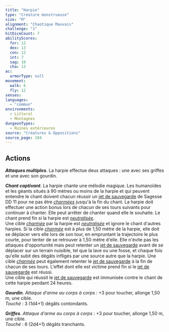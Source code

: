 ```yaml
---
title: "Harpie"
type: "Créature monstrueuse"
size: "M"
alignment: "Chaotique Mauvais"
challenge: "1"
hitDiceCount: 7
abilityScores:
  for: 12
  dex: 13
  con: 12
  int: 7
  sag: 10
  cha: 13
ac:
  armorType: null
movement:
  walk: 6
  fly: 12
senses:
languages:
  - "commun"
environments:
  - Littoral
  - Montagnes
dungeonTypes:
  - Ruines extérieures
source: "Créatures & Oppositions"
source_page: 184
---
```

## Actions
_**Attaques multiples**_. La harpie effectue deux attaques : une avec ses griffes et une avec son gourdin.

_**Chant captivant**_. La harpie chante une mélodie magique. Les humanoïdes et les géants situés à 90 mètres ou moins de la harpie et qui peuvent entendre le chant doivent chacun réussir un [jet de sauvegarde](/utiliser-les-caracteristiques/#jets-de-sauvegarde) de Sagesse DD 11 pour ne pas être [_charmées_](/gerer-la-sante-du-personnage/#charme) jusqu'à la fin du chant. La harpie doit effectuer une action bonus lors de chacun de ses tours suivants pour continuer à chanter. Elle peut arrêter de chanter quand elle le souhaite. Le chant prend fin si la harpie est [_neutralisée_](/gerer-la-sante-du-personnage/#neutralise).  
Une cible [_charmée_](/gerer-la-sante-du-personnage/#charme) par la harpie est [_neutralisée_](/gerer-la-sante-du-personnage/#neutralise) et ignore le chant d'autres harpies. Si la cible [_charmée_](/gerer-la-sante-du-personnage/#charme) est à plus de 1,50 mètre de la harpie, elle doit se déplacer vers elle lors de son tour, en empruntant la trajectoire le plus courte, pour tenter de se retrouver à 1,50 mètre d'elle. Elle n'évite pas les attaques d'opportunité mais peut retenter un [jet de sauvegarde](/utiliser-les-caracteristiques/#jets-de-sauvegarde) avant de se déplacer sur un terrain nuisible, tel que la lave ou une fosse, et chaque fois qu'elle subit des dégâts infligés par une source autre que la harpie. Une cible [_charmée_](/gerer-la-sante-du-personnage/#charme) peut également retenter le [jet de sauvegarde](/utiliser-les-caracteristiques/#jets-de-sauvegarde) à la fin de chacun de ses tours. L'effet dont elle est victime prend fin si le [jet de sauvegarde](/utiliser-les-caracteristiques/#jets-de-sauvegarde) est réussi.  
Une cible qui réussit le [jet de sauvegarde](/utiliser-les-caracteristiques/#jets-de-sauvegarde) est immunisée contre le chant de cette harpie pendant 24 heures.

_**Gourdin**_. _Attaque d'arme au corps à corps_ : +3 pour toucher, allonge 1,50 m, une cible.  
_Touché_ : 3 (1d4+1) dégâts contondants.

_**Griffes**_. _Attaque d'arme au corps à corps_ : +3 pour toucher, allonge 1,50 m, une cible.  
_Touché_ : 6 (2d4+1) dégâts tranchants.

